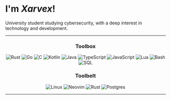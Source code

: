 # I'm *Xarvex*!

University student studying cybersecurity, with a deep interest in technology
and development.


---


<div align="center">
    <h3>Toolbox</h3>
    <div>
        <img src="https://skillicons.dev/icons?i=rust" alt="Rust" title="Rust">
        <img src="https://skillicons.dev/icons?i=go" alt="Go" title="Go">
        <img src="https://skillicons.dev/icons?i=c" alt="C" title="C">
        <img src="https://skillicons.dev/icons?i=kotlin" alt="Kotlin" title="Kotlin">
        <img src="https://skillicons.dev/icons?i=java" alt="Java" title="Java">
        <img src="https://skillicons.dev/icons?i=ts" alt="TypeScript" title="TypeScript">
        <img src="https://skillicons.dev/icons?i=js" alt="JavaScript" title="JavaScript">
        <img src="https://skillicons.dev/icons?i=lua" alt="Lua" title="Lua">
        <img src="https://skillicons.dev/icons?i=bash" alt="Bash" title="Bash">
        <img src="https://skillicons.dev/icons?i=mysql" alt="SQL" title="SQL">
    </div>
    <h3>Toolbelt</h3>
    <div>
        <img src="https://skillicons.dev/icons?i=linux" alt="Linux" title="Linux">
        <img src="https://skillicons.dev/icons?i=neovim" alt="Neovim" title="Neovim">
        <img src="https://skillicons.dev/icons?i=rust" alt="Rust" title="Rust">
        <img src="https://skillicons.dev/icons?i=postgres" alt="Postgres" title="Postgres">
    </div>
</div>


---

